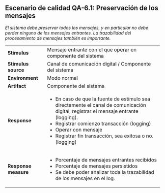 ## Escenario de calidad QA-6.1: Preservación de los mensajes

*El sistema debe preservar todos los mensajes, y en particular no debe perder ninguno de los mensajes entrantes. La trazabilidad del procesamiento de mensajes también es importante.*

<table>
  <tr>
    <td><b>Stimulus</b></td>
    <td>Mensaje entrante con el que operar en componente del sistema</td>
  </tr>
  <tr>
    <td><b>Stimulus source</b></td>
    <td>Canal de comunicación digital / Componente del sistema</td>
  </tr>
  <tr>
    <td><b>Environment</b></td>
    <td>Modo normal</td>
  </tr>
  <tr>
    <td><b>Artifact</b></td>
    <td>Componente del sistema</td>
  </tr>
  <tr>
    <td><b>Response</b></td>
    <td>
      <ul>
        <li>En caso de que la fuente de estímulo sea directamente el canal de comunicación digital, registrar el mensaje entrante (logging).</li>
        <li>Registrar comienzo transacción (logging)</li>
        <li>Operar con mensaje</li>
        <li>Registrar fin transacción, sea exitosa o no. (logging)</li>
      </ul>
    </td>
  </tr>
  <tr>
    <td><b>Response measure</b></td>
    <td>
      <ul>
        <li>Porcentaje de mensajes entrantes recibidos</li>
        <li>Porcentaje de mensajes persistidos</li>
        <li>Se debe poder analizar toda la trazabilidad de los mensajes en el log.</li>
      </ul>
    </td>
  </tr>
</table>
